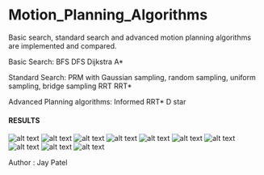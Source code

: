 # Motion_Planning_Algorithms
Basic search, standard search and advanced motion planning algorithms are implemented and compared. 

Basic Search:
  BFS
  DFS
  Dijkstra
  A*

Standard Search:
  PRM with Gaussian sampling, random sampling, uniform sampling, bridge sampling
  RRT
  RRT*
  
Advanced Planning algorithms:
  Informed RRT*
  D star

#### RESULTS

![alt text](./media/basic_search.jpg "basic search")
![alt text](./media/basic_search_steps.jpg "basic search steps")
![alt text](./media/PRM_uniform_sampling.jpg "PRM uniform sampling")
![alt text](./media/gaussian_sampling.jpg "PRM gaussian sampling")
![alt text](./media/random_sampling.jpg "PRM random sampling")
![alt text](./media/bridge_sampling.jpg "PRM bridge sampling")
![alt text](./media/RRTstar_standard.jpg "RRT standard")
![alt text](./media/RRTstar.jpg "RRT star")
![alt text](./media/informed_RRTstar.jpg "Informed RRT star")
![alt text](./media/Dstar.jpg "D star")

Author : Jay Patel